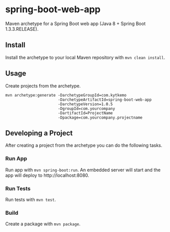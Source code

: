 spring-boot-web-app
===================

Maven archetype for a Spring Boot web app (Java 8 + Spring Boot 1.3.3.RELEASE).

## Install

Install the archetype to your local Maven repository with `mvn clean install`.

## Usage

Create projects from the archetype.

    mvn archetype:generate -DarchetypeGroupId=com.kytkemo
                           -DarchetypeArtifactId=spring-boot-web-app
                           -DarchetypeVersion=1.0.5
                           -DgroupId=com.yourcompany
                           -DartifactId=ProjectName
                           -Dpackage=com.yourcompany.projectname

## Developing a Project

After creating a project from the archetype you can do the following tasks.

### Run App

Run app with `mvn spring-boot:run`. An embedded server will start and the app will deploy to http://localhost:8080.

### Run Tests

Run tests with `mvn test`.

### Build

Create a package with `mvn package`.
